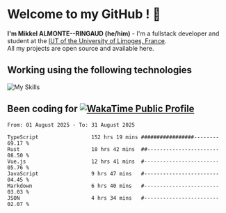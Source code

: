 # Welcome to my GitHub ! 🌃

**I'm Mikkel ALMONTE--RINGAUD (he/him)** - I'm a fullstack developer and student at the [IUT of the University of Limoges, France](https://iut.unilim.fr). \
All my projects are open source and available here.

## Working using the following technologies

![My Skills](https://skillicons.dev/icons?i=solidjs,pnpm,nodejs,ts,js,vercel,netlify,html,css,rust,astro,git,vue,md,electron,figma,github,bash,bun,cloudflare,py,tailwind,nginx,npm,tauri,vite,zig,yarn,windicss,dart,flutter,kotlin&theme=dark)

## Been coding for [![WakaTime Public Profile](https://wakatime.com/badge/user/0839e595-e07a-435c-8d59-ed95f2a3d6dd.svg?style=flat-square)](https://wakatime.com/@0839e595-e07a-435c-8d59-ed95f2a3d6dd)

<!--START_SECTION:waka-->

```plain
From: 01 August 2025 - To: 31 August 2025

TypeScript                 152 hrs 19 mins #################--------   69.17 %
Rust                       18 hrs 42 mins  ##-----------------------   08.50 %
Vue.js                     12 hrs 41 mins  #------------------------   05.76 %
JavaScript                 9 hrs 47 mins   #------------------------   04.45 %
Markdown                   6 hrs 40 mins   #------------------------   03.03 %
JSON                       4 hrs 34 mins   #------------------------   02.07 %
```

<!--END_SECTION:waka-->

